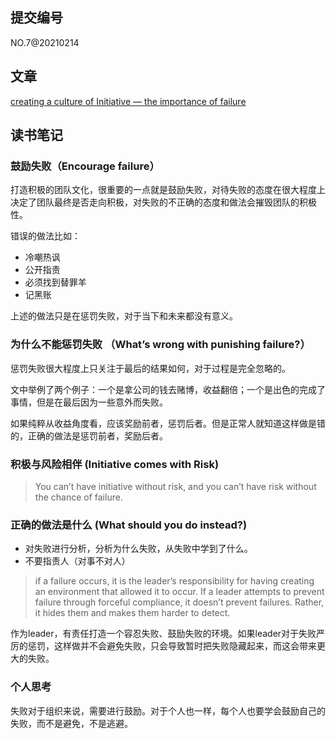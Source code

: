## 提交编号
NO.7@20210214

## 文章
[creating a culture of Initiative — the importance of failure](https://jgefroh.medium.com/guiding-organizational-cultures-initiative-the-importance-of-failure-61b9c37aa810)

## 读书笔记

### 鼓励失败（Encourage failure）

打造积极的团队文化，很重要的一点就是鼓励失败，对待失败的态度在很大程度上决定了团队最终是否走向积极，对失败的不正确的态度和做法会摧毁团队的积极性。

错误的做法比如：
- 冷嘲热讽
- 公开指责
- 必须找到替罪羊
- 记黑账

上述的做法只是在惩罚失败，对于当下和未来都没有意义。

### 为什么不能惩罚失败 （What’s wrong with punishing failure?）
惩罚失败很大程度上只关注于最后的结果如何，对于过程是完全忽略的。

文中举例了两个例子：一个是拿公司的钱去赌博，收益翻倍；一个是出色的完成了事情，但是在最后因为一些意外而失败。

如果纯粹从收益角度看，应该奖励前者，惩罚后者。但是正常人就知道这样做是错的，正确的做法是惩罚前者，奖励后者。

### 积极与风险相伴 (Initiative comes with Risk)
> You can’t have initiative without risk, and you can’t have risk without the chance of failure.

### 正确的做法是什么 (What should you do instead?)
- 对失败进行分析，分析为什么失败，从失败中学到了什么。
- 不要指责人（对事不对人）

> if a failure occurs, it is the leader’s responsibility for having creating an environment that allowed it to occur. If a leader attempts to prevent failure through forceful compliance, it doesn’t prevent failures. Rather, it hides them and makes them harder to detect.

作为leader，有责任打造一个容忍失败、鼓励失败的环境。如果leader对于失败严厉的惩罚，这样做并不会避免失败，只会导致暂时把失败隐藏起来，而这会带来更大的失败。


### 个人思考
失败对于组织来说，需要进行鼓励。对于个人也一样，每个人也要学会鼓励自己的失败，而不是避免，不是逃避。